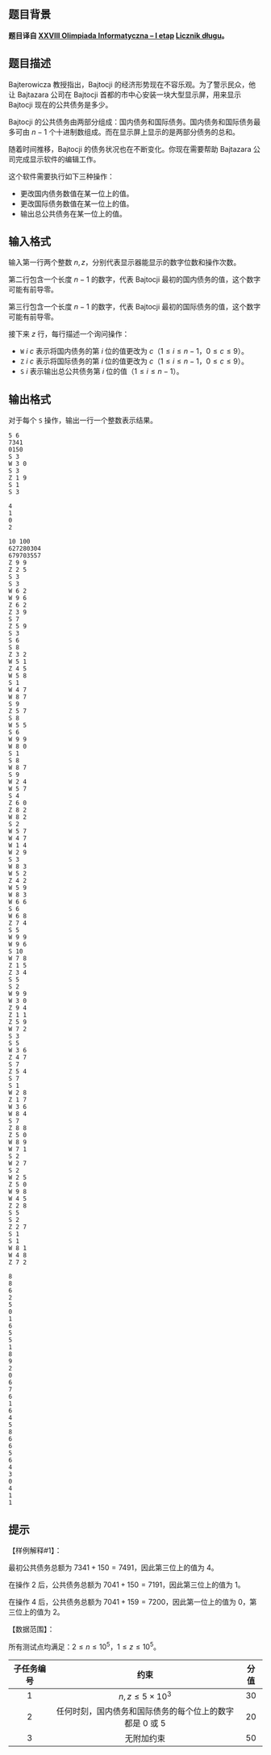 ## 题目背景
**题目译自 [XXVIII Olimpiada Informatyczna – I etap](https://sio2.mimuw.edu.pl/c/oi28-1/dashboard/) [Licznik długu](https://sio2.mimuw.edu.pl/c/oi28-1/p/lic/)。**

## 题目描述
Bajterowicza 教授指出，Bajtocji 的经济形势现在不容乐观。为了警示民众，他让 Bajtazara 公司在 Bajtocji 首都的市中心安装一块大型显示屏，用来显示 Bajtocji 现在的公共债务是多少。

Bajtocji 的公共债务由两部分组成：国内债务和国际债务。国内债务和国际债务最多可由 $n-1$ 个十进制数组成。而在显示屏上显示的是两部分债务的总和。

随着时间推移，Bajtocji 的债务状况也在不断变化。你现在需要帮助 Bajtazara 公司完成显示软件的编辑工作。

这个软件需要执行如下三种操作：

- 更改国内债务数值在某一位上的值。
- 更改国际债务数值在某一位上的值。
- 输出总公共债务在某一位上的值。

## 输入格式
输入第一行两个整数 $n,z$，分别代表显示器能显示的数字位数和操作次数。

第二行包含一个长度 $n-1$ 的数字，代表 Bajtocji 最初的国内债务的值，这个数字可能有前导零。

第三行包含一个长度 $n-1$ 的数字，代表 Bajtocji 最初的国际债务的值，这个数字可能有前导零。

接下来 $z$ 行，每行描述一个询问操作：

- $\texttt{W}\ i \ c$ 表示将国内债务的第 $i$ 位的值更改为 $c$（$1 \leq i \leq n-1$，$0 \leq c \leq 9$）。
- $\texttt{Z}\ i \ c$ 表示将国际债务的第 $i$ 位的值更改为 $c$（$1 \leq i \leq n-1$，$0 \leq c \leq 9$）。
- $\texttt{S}\ i$ 表示输出总公共债务第 $i$ 位的值（$1 \leq i \leq n-1$）。

## 输出格式
对于每个 $\texttt{S}$ 操作，输出一行一个整数表示结果。

```input1
5 6
7341
0150
S 3
W 3 0
S 3
Z 1 9
S 1
S 3
```

```output1
4
1
0
2
```

```input2
10 100
627280304
679703557
Z 9 9
Z 2 5
S 3
S 3
W 6 2
W 9 6
Z 6 2
Z 3 9
S 7
Z 5 9
S 3
S 6
S 8
Z 3 2
W 5 1
Z 4 5
W 5 8
S 1
W 4 7
W 8 7
S 9
Z 5 7
S 8
W 5 5
S 6
W 9 9
W 8 0
S 1
S 8
W 8 7
S 9
W 2 4
W 5 7
S 4
Z 6 0
Z 8 2
W 8 2
S 2
W 5 7
W 4 7
W 1 4
W 2 9
S 3
W 8 3
W 5 2
Z 4 2
W 5 9
W 8 3
W 6 6
S 6
W 6 8
Z 7 4
S 5
W 9 9
W 9 6
S 10
W 7 8
Z 1 5
Z 3 4
S 5
S 2
W 9 9
W 3 0
Z 9 4
Z 1 1
Z 5 9
W 7 2
S 3
S 5
W 3 6
Z 4 7
S 7
Z 5 4
S 7
S 1
W 2 8
Z 1 7
W 3 6
W 8 4
S 7
Z 8 8
Z 5 0
W 8 9
W 7 1
S 2
W 2 7
S 2
W 2 5
Z 5 0
W 9 8
W 4 5
Z 2 8
S 5
S 2
Z 2 7
S 1
S 1
W 8 1
W 4 8
Z 7 2
```

```output2
8
8
6
2
5
0
1
6
5
5
1
8
9
2
0
6
7
6
1
6
4
5
8
6
6
5
6
4
3
0
4
1
1
```

## 提示
【样例解释#1】：

最初公共债务总额为 $7341+150=7491$，因此第三位上的值为 $4$。

在操作 $2$ 后，公共债务总额为 $7041+150=7191$，因此第三位上的值为 $1$。

在操作 $4$ 后，公共债务总额为 $7041+159=7200$，因此第一位上的值为 $0$，第三位上的值为 $2$。

【数据范围】：

所有测试点均满足：$2 \leq n \leq 10^5$，$1 \leq z \leq 10^5$。

|子任务编号|约束|分值|
|:-:|:-:|:-:|
|$1$|$n,z\leq5\times10^3$|$30$|
| $2$|任何时刻，国内债务和国际债务的每个位上的数字都是 $0$ 或 $5$|$20$|
| $3$|无附加约束|$50$|



